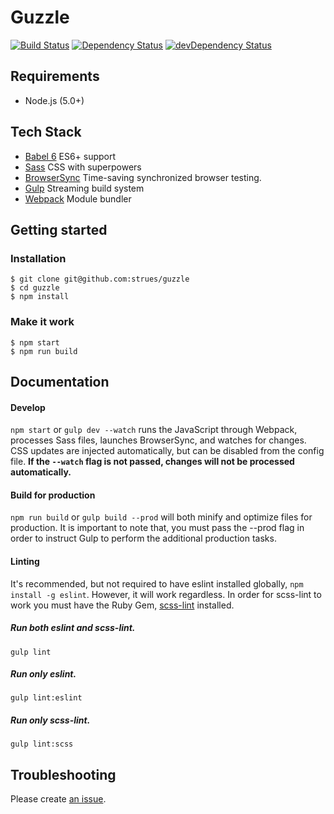 # Guzzle
[![Build Status][build-badge]][travis]
[![Dependency Status][david-badge]][david]
[![devDependency Status][david-dev-badge]][david-dev]
## Requirements
- Node.js (5.0+)

## Tech Stack
- [Babel 6](http://babeljs.io/) ES6+ support
- [Sass](http://sass-lang.com/) CSS with superpowers
- [BrowserSync](https://browsersync.io/) Time-saving synchronized browser testing.
- [Gulp](http://gulpjs.com/) Streaming build system
- [Webpack](https://webpack.github.io/) Module bundler


## Getting started

### Installation

```shell
$ git clone git@github.com:strues/guzzle
$ cd guzzle
$ npm install
```

### Make it work

```shell
$ npm start
$ npm run build
```

## Documentation

#### Develop
`npm start` or `gulp dev --watch` runs the JavaScript through Webpack, processes Sass files, launches BrowserSync, and
watches for changes. CSS updates are injected automatically, but can be disabled from the config file. **If the `--watch` flag
is not passed, changes will not be processed automatically.**

#### Build for production
`npm run build` or `gulp build --prod` will both minify and optimize files for production. It is important to note that,
you must pass the --prod flag in order to instruct Gulp to perform the additional production tasks.

#### Linting
It's recommended, but not required to have eslint installed globally, `npm install -g eslint`. However, it will work regardless.
In order for scss-lint to work you must have the Ruby Gem, [scss-lint](https://github.com/brigade/scss-lint) installed.  

##### Run both eslint and scss-lint.  
`gulp lint`  

##### Run **only** eslint.  
`gulp lint:eslint`  

##### Run **only** scss-lint.  
`gulp lint:scss`  

Troubleshooting
---------------

Please create [an issue](https://github.com/strues/guzzle/issues/new).


[build-badge]: http://img.shields.io/travis/strues/guzzle.svg?branch=master&style=flat
[david-badge]: http://img.shields.io/david/strues/guzzle.svg?style=flat
[david-dev-badge]: http://img.shields.io/david/dev/strues/guzzle.svg?style=flat

[travis]: https://travis-ci.org/strues/guzzle
[david]: https://david-dm.org/strues/guzzle
[david-dev]: https://david-dm.org/strues/guzzle#info=devDependencies
